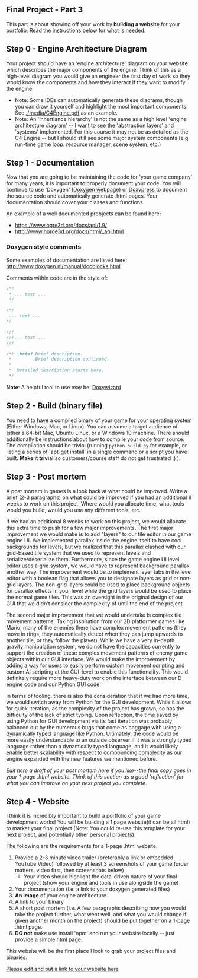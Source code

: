 ## Final Project - Part 3

This part is about showing off your work by **building a website** for your portfolio. Read the instructions below for what is needed.

## Step 0 - Engine Architecture Diagram

Your project should have an 'engine architecture' diagram on your website which describes the major components of the engine. Think of this as a high-level diagram you would give an engineer the first day of work so they would know the components and how they interact if they want to modify the engine. 

- Note: Some IDEs can automatically generate these diagrams, though you can draw it yourself and highlight the most important components. See [./media/C4Engine.pdf](./media/C4Engine.pdf) as an example. 
- Note: An 'inhertiance hierarchy' is not the same as a high level 'engine architecture diagram' -- I want to see the 'abstraction layers' and 'systems' implemented. For this course it may not be as detailed as the C4 Engine -- but I should still see some major system components (e.g. run-time game loop. resource manager, scene system, etc.)

## Step 1 - Documentation

Now that you are going to be maintaining the code for 'your game company' for many years, it is important to properly document your code. You will continue to use 'Doxygen' <a href="http://www.doxygen.nl/">(Doxygen webpage)</a> or [Doxypress](https://www.copperspice.com/documentation-doxypress.html) to document the source code and automatically generate .html pages. Your documentation should cover your classes and functions.

An example of a well documented probjects can be found here: 

- https://www.ogre3d.org/docs/api/1.9/
- http://www.horde3d.org/docs/html/_api.html

### Doxygen style comments

Some examples of documentation are listed here: http://www.doxygen.nl/manual/docblocks.html 

Comments within code are in the style of:

```cpp
/*!
 * ... text ...
 */

/*!
 ... text ...
*/

//!
//!... text ...
//!

/*! \brief Brief description.
 *         Brief description continued.
 *
 *  Detailed description starts here.
 */

```
**Note**: A helpful tool to use may be: [Doxywizard](http://www.doxygen.nl/manual/doxywizard_usage.html)

## Step 2 - Build (binary file)
You need to have a compiled binary of your game for your operating system (Either Windows, Mac, or Linux). You can assume a target audience of either a 64-bit Mac, Ubuntu Linux, or a Windows 10 machine. There should additionally be instructions about how to compile your code from source. The compilation should be trivial (running `python build.py` for example, or listing a series of 'apt-get install' in a single command or a script you have built. **Make it trivial** so customers/course staff do not get frustrated :) ).

## Step 3 - Post mortem
A post mortem in games is a look back at what could be improved. Write a brief (2-3 paragraphs) on what could be improved if you had an additional 8 weeks to work on this project. Where would you allocate time, what tools would you build, would you use any different tools, etc.

If we had an additional 8 weeks to work on this project, we would allocate this extra time to push for a few major improvements. The first major improvement we would make is to add "layers" to our
tile editor in our game engine UI. We implemented parallax inside the engine itself to have cool backgrounds for levels, but we realized that this parallax clashed with our grid-based tile system
that we used to represent levels and serialize/deserialize them. Furthermore, since the game engine UI level editor uses a grid system, we would have to represent background parallax another way.
The improvement would be to implement layer tabs in the level editor with a boolean flag that allows you to designate layers as grid or non-grid layers. The non-grid layers could be used to place
background objects for parallax effects in your level while the grid layers would be used to place the normal game tiles. This was an oversight in the original design of our GUI that we didn't consider the complexity of until the end of the project.

The second major improvement that we would undertake is complex tile movement patterns. Taking inspiration from our 2D platformer games like Mario, many of the enemies there have complex movement
patterns (they move in rings, they automatically detect when they can jump upwards to another tile, or they follow the player). While we have a very in-depth gravity manipulation system, we do not
have the capacities currently to support the creation of these complex movement patterns of enemy game objects within our GUI interface. We would make the improvement by adding a way for users to easily perform custom movement scripting and custom AI scripting at the GUI-level to enable this functionality. This would definitely require more heavy-duty work on the interface between our D engine code and our Python GUI code.

In terms of tooling, there is also the consideration that if we had more time, we would switch away from Python for the GUI development. While it allows for quick iteration, as the complexity of the
project has grown, so has the difficulty of the lack of strict typing. Upon reflection, the time saved by using Python for GUI development via its fast iteration was probably balanced out by the numerous bugs
that come as baggage with using a dynamically typed language like Python. Ultimately, the code would be more easily understandable to an outside observer if it was a strongly typed language rather
than a dynamically typed language, and it would likely enable better scalability with respect to compounding complexity as our engine expanded with the new features we mentioned before.



*Edit here a draft of your post mortem here if you like--the final copy goes in your 1-page .html website. Think of this section as a good 'reflection' for what you can improve on your next project you complete.*

## Step 4 - Website

I think it is incredibly important to build a portfolio of your game development works! You will be building a 1 page website(it can be all html) to market your final project (Note: You could re-use this template for your next project, and potentially other personal projects).

The following are the requirements for a 1-page .html website.

1. Provide a 2-3 minute video trailer (preferably a link or embedded YouTube Video) followed by at least 3 screenshots of your game (order matters, video first, then screenshots below)
   - Your video should highlight the data-driven nature of your final project (show your engine and tools in use alongside the game)
3. Your documentation (i.e. a link to your doxygen generated files)
4. **An image** of your engine architecture.
5. A link to your binary
6. A short post mortem (i.e. A few paragraphs describing how you would take the project further, what went well, and what you would change if given another month on the project) should be put together on a 1-page .html page.
7. **DO not** make use install 'npm' and run your website locally -- just provide a simple html page.

This website will be the first place I look to grab your project files and binaries. 

[Please edit and put a link to your website here](./Engine/README.md)
